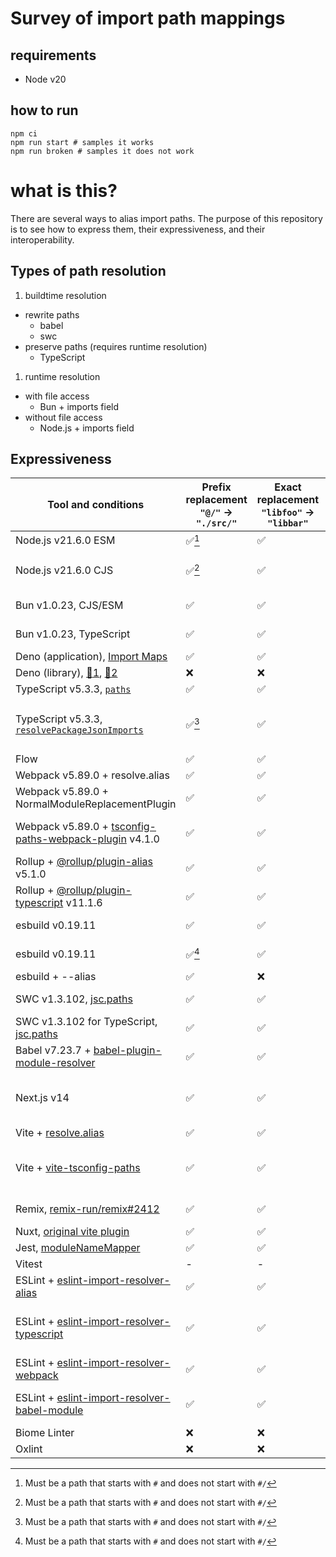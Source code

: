 # Survey of import path mappings

## requirements

- Node v20

## how to run

```
npm ci
npm run start # samples it works
npm run broken # samples it does not work
```

# what is this?

There are several ways to alias import paths. The purpose of this repository is to see how to express them, their expressiveness, and their interoperability.

## Types of path resolution

1. buildtime resolution

- rewrite paths
  - babel
  - swc
- preserve paths (requires runtime resolution)
  - TypeScript

1. runtime resolution

- with file access
  - Bun + imports field
- without file access
  - Node.js + imports field

## Expressiveness

| Tool and conditions                                                                                                                                                                         | Prefix replacement `"@/"` -> `"./src/"` | Exact replacement `"libfoo"` -> `"libbar"` | Capture(single⚠️、multiple✅) | RegExp | note                                                                                                                                                                                                                                                                                                                                                                |
| ------------------------------------------------------------------------------------------------------------------------------------------------------------------------------------------- | --------------------------------------- | ------------------------------------------ | ----------------------------- | ------ | ------------------------------------------------------------------------------------------------------------------------------------------------------------------------------------------------------------------------------------------------------------------------------------------------------------------------------------------------------------------- |
| Node.js v21.6.0 ESM                                                                                                                                                                         | ✅[^Node]                               | ✅                                         | ⚠️                            | ❌     | -                                                                                                                                                                                                                                                                                                                                                                   |
| Node.js v21.6.0 CJS                                                                                                                                                                         | ✅[^Node]                               | ✅                                         | ⚠️                            | ❌     | Extension guessing does not work                                                                                                                                                                                                                                                                                                                                    |
| Bun v1.0.23, CJS/ESM                                                                                                                                                                        | ✅                                      | ✅                                         | ⚠️                            | ❌     | Node.js (imports field)                                                                                                                                                                                                                                                                                                                                             |
| Bun v1.0.23, TypeScript                                                                                                                                                                     | ✅                                      | ✅                                         | ⚠️                            | ❌     | parse jsconfig, tsconfig [:link:](https://github.com/oven-sh/bun/blob/ff965af0675561c94a6add7cf8227d9a532f49b6/src/resolver/tsconfig_json.zig#L225)                                                                                                                                                                                                                 |
| Deno (application), [Import Maps](https://docs.deno.com/runtime/manual/basics/import_maps)                                                                                                  | ✅                                      | ✅                                         | ❌                            | ❌     | -                                                                                                                                                                                                                                                                                                                                                                   |
| Deno (library), [:link:1](https://docs.deno.com/runtime/manual/basics/import_maps#import-maps-are-for-applications), [:link:2](https://docs.deno.com/runtime/tutorials/manage_dependencies) | ❌                                      | ❌                                         | ❌                            | ❌     | -                                                                                                                                                                                                                                                                                                                                                                   |
| TypeScript v5.3.3, [`paths`](https://www.typescriptlang.org/tsconfig#paths)                                                                                                                 | ✅                                      | ✅                                         | ⚠️                            | ❌     | -                                                                                                                                                                                                                                                                                                                                                                   |
| TypeScript v5.3.3, [`resolvePackageJsonImports`](https://www.typescriptlang.org/tsconfig#resolvePackageJsonImports)                                                                         | ✅[^Node]                               | ✅                                         | ⚠️                            | ❌     | Node.js (imports field), auto-import is [coming soon](https://github.com/microsoft/TypeScript/pull/55015)                                                                                                                                                                                                                                                           |
| Flow                                                                                                                                                                                        | ✅                                      | ✅                                         | ✅                            | ✅     | -                                                                                                                                                                                                                                                                                                                                                                   |
| Webpack v5.89.0 + resolve.alias                                                                                                                                                             | ✅                                      | ✅                                         | ❌                            | ❌     | -                                                                                                                                                                                                                                                                                                                                                                   |
| Webpack v5.89.0 + NormalModuleReplacementPlugin                                                                                                                                             | ✅                                      | ✅                                         | ✅                            | ✅     | -                                                                                                                                                                                                                                                                                                                                                                   |
| Webpack v5.89.0 + [tsconfig-paths-webpack-plugin](https://www.npmjs.com/package/tsconfig-paths-webpack-plugin) v4.1.0                                                                       | ✅                                      | ✅                                         | ⚠️                            | ❌     | parse tsconfig via [tsconfig-paths](https://www.npmjs.com/package/tsconfig-paths)                                                                                                                                                                                                                                                                                   |
| Rollup + [@rollup/plugin-alias](https://www.npmjs.com/package/@rollup/plugin-alias) v5.1.0                                                                                                  | ✅                                      | ✅                                         | ✅                            | ✅     | -                                                                                                                                                                                                                                                                                                                                                                   |
| Rollup + [@rollup/plugin-typescript](https://www.npmjs.com/package/@rollup/plugin-typescript) v11.1.6                                                                                       | ✅                                      | ✅                                         | ⚠️                            | ❌     | tsconfig via typescript                                                                                                                                                                                                                                                                                                                                             |
| esbuild v0.19.11                                                                                                                                                                            | ✅                                      | ✅                                         | ⚠️                            | ❌     | parse jsconfig, tsconfig [:link:](https://github.com/evanw/esbuild/blob/a652e730ff07b9081470ef6965f3d54daa7b2aab/internal/resolver/resolver.go#L2018)                                                                                                                                                                                                               |
| esbuild v0.19.11                                                                                                                                                                            | ✅[^Node]                               | ✅                                         | ⚠️                            | ❌     | Node.js (imports field) [:link:](https://github.com/evanw/esbuild/blob/a652e730ff07b9081470ef6965f3d54daa7b2aab/internal/resolver/resolver.go#L2141-L2151)                                                                                                                                                                                                          |
| esbuild + --alias                                                                                                                                                                           | ✅                                      | ❌                                         | ❌                            | ❌     | -                                                                                                                                                                                                                                                                                                                                                                   |
| SWC v1.3.102, [jsc.paths](https://swc.rs/docs/configuration/compilation#jscpaths)                                                                                                           | ✅                                      | ✅                                         | ⚠️                            | ❌     | same syntax as tsconfig                                                                                                                                                                                                                                                                                                                                             |
| SWC v1.3.102 for TypeScript, [jsc.paths](https://swc.rs/docs/configuration/compilation#jscpaths)                                                                                            | ✅                                      | ✅                                         | ⚠️                            | ❌     | [:link:](https://github.com/swc-project/swc/issues/1348#issuecomment-902700083)                                                                                                                                                                                                                                                                                     |
| Babel v7.23.7 + [babel-plugin-module-resolver](https://www.npmjs.com/package/babel-plugin-module-resolver)                                                                                  | ✅                                      | ✅                                         | ✅                            | ✅     | -                                                                                                                                                                                                                                                                                                                                                                   |
| Next.js v14                                                                                                                                                                                 | ✅                                      | ✅                                         | ⚠️                            | ❌     | parse tsconfig,jsconfig [:link:webpack](https://github.com/vercel/next.js/blob/2096dfa687be61953fe7ccc6b54deea313a517d9/packages/next/src/build/webpack/plugins/jsconfig-paths-plugin.ts#L165-L170), or [:link:turbopack](https://github.com/vercel/turbo/blob/734c764c61da9d6493f0d6616d10ec58702eafd1/crates/turbopack-ecmascript/src/typescript/resolve.rs#L260) |
| Vite + [resolve.alias](https://vitejs.dev/config/shared-options#resolve-alias)                                                                                                              | ✅                                      | ✅                                         | ✅                            | ✅     | -                                                                                                                                                                                                                                                                                                                                                                   |
| Vite + [vite-tsconfig-paths](https://www.npmjs.com/package/vite-tsconfig-paths)                                                                                                             | ✅                                      | ✅                                         | ⚠️                            | ❌     | parse jsconfig, tsconfig via [tsconfck](https://www.npmjs.com/package/tsconfck) and resolve itself [:link:](https://github.com/aleclarson/vite-tsconfig-paths/blob/ca4e2aa7f3be36facbce0305cc145f9d5f9693d1/src/mappings.ts#L8)                                                                                                                                     |
| Remix, [remix-run/remix#2412](https://github.com/remix-run/remix/pull/2412)                                                                                                                 | ✅                                      | ✅                                         | ⚠️                            | ❌     | parse tsconfig via esbuild? [:link:](https://remix.run/docs/en/main/discussion/introduction#compiler)                                                                                                                                                                                                                                                               |
| Nuxt, [original vite plugin](https://github.com/nuxt/nuxt/blob/28b58c9145796b93de41455a57d4af75cbffaabe/packages/nuxt/src/core/plugins/layer-aliasing.ts#L19)                               | ✅                                      | ✅                                         | ❌                            | ❌     |                                                                                                                                                                                                                                                                                                                                                                     |
| Jest, [moduleNameMapper](https://jestjs.io/docs/configuration#modulenamemapper-objectstring-string--arraystring)                                                                            | ✅                                      | ✅                                         | ✅                            | ✅     | -                                                                                                                                                                                                                                                                                                                                                                   |
| Vitest                                                                                                                                                                                      | -                                      | -                                         | -                            | -     | see Vite                                                                                                                                                                                                                                                                                                                                                            |
| ESLint + [eslint-import-resolver-alias](https://www.npmjs.com/package/eslint-import-resolver-alias)                                                                                        | ✅                                      | ✅                                         | ❌                            | ❌     | -                                                                                                                                                                                                                                                                                                                                                                   |
| ESLint + [eslint-import-resolver-typescript](https://www.npmjs.com/package/eslint-import-resolver-typescript)                                                                               | ✅                                      | ✅                                         | ⚠️                            | ❌     | parse jsconfig, tsconfig and resolve via [get-tsconfig](https://www.npmjs.com/package/get-tsconfig)                                                                                                                                                                                                                                                                 |
| ESLint + [eslint-import-resolver-webpack](https://www.npmjs.com/package/eslint-import-resolver-webpack)                                                                                     | ✅                                      | ✅                                         | ❌                            | ❌     | webpack + resolve.alias                                                                                                                                                                                                                                                                                                                                             |
| ESLint + [eslint-import-resolver-babel-module](https://www.npmjs.com/package/eslint-import-resolver-babel-module)                                                                           | ✅                                      | ✅                                         | ✅                            | ✅     | babel-plugin-module-resolver                                                                                                                                                                                                                                                                                                                                        |
| Biome Linter                                                                                                                                                                                | ❌                                      | ❌                                         | ❌                            | ❌     | -                                                                                                                                                                                                                                                                                                                                                                   |
| Oxlint                                                                                                                                                                                      | ❌                                      | ❌                                         | ❌                            | ❌     | -                                                                                                                                                                                                                                                                                                                                                                   |

[^Node]: Must be a path that starts with `#` and does not start with `#/`
